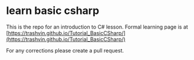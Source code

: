 # __learn basic csharp__

This is the repo for an introduction to C# lesson. Formal learning page is at [https://trashvin.github.io/Tutorial_BasicCSharp/](https://trashvin.github.io/Tutorial_BasicCSharp/)

For any corrections please create a pull request.
